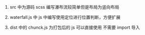 1.  src 中为源码 scss 编写瀑布流较简单但是布局为竖向布局

2.  waterfall.js 中 js 中编写使用定位进行位置判断，方便扩展

3.  dist 中的 chunck.js 为打包后的 js 可以直接使用 不需要 import 导入
